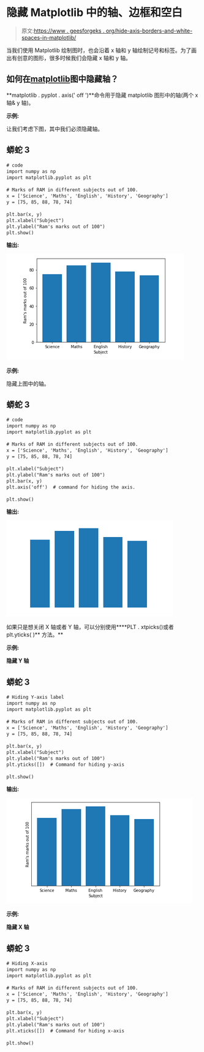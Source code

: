 # 隐藏 Matplotlib 中的轴、边框和空白

> 原文:[https://www . geesforgeks . org/hide-axis-borders-and-white-spaces-in-matplotlib/](https://www.geeksforgeeks.org/hide-axis-borders-and-white-spaces-in-matplotlib/)

当我们使用 Matplotlib 绘制图时，也会沿着 x 轴和 y 轴绘制记号和标签。为了画出有创意的图形，很多时候我们会隐藏 x 轴和 y 轴。

## **如何在**[**matplotlib**](https://www.geeksforgeeks.org/python-introduction-matplotlib/)**图中隐藏轴？**

**matplotlib . pyplot . axis(' off ')**命令用于隐藏 matplotlib 图形中的轴(两个 x 轴& y 轴)。

**示例:**

让我们考虑下图，其中我们必须隐藏轴。

## 蟒蛇 3

```
# code
import numpy as np
import matplotlib.pyplot as plt

# Marks of RAM in different subjects out of 100.
x = ['Science', 'Maths', 'English', 'History', 'Geography']
y = [75, 85, 88, 78, 74]

plt.bar(x, y)
plt.xlabel("Subject")
plt.ylabel("Ram's marks out of 100")
plt.show()
```

**输出:**

![](img/9b21ad38334c2a434098cfd914a34d6e.png)

**示例:**

隐藏上图中的轴。

## 蟒蛇 3

```
# code
import numpy as np
import matplotlib.pyplot as plt

# Marks of RAM in different subjects out of 100.
x = ['Science', 'Maths', 'English', 'History', 'Geography']
y = [75, 85, 88, 78, 74]

plt.xlabel("Subject")
plt.ylabel("Ram's marks out of 100")
plt.bar(x, y)
plt.axis('off')  # command for hiding the axis.

plt.show()
```

**输出:**

![](img/82ff80f2a21309fd13641c9560491777.png)

如果只是想关闭 X 轴或者 Y 轴，可以分别使用****PLT . xtpicks()或者 plt.yticks( )** 方法。**

****示例:****

**隐藏 Y 轴**

## **蟒蛇 3**

```
# Hiding Y-axis label
import numpy as np
import matplotlib.pyplot as plt

# Marks of RAM in different subjects out of 100.
x = ['Science', 'Maths', 'English', 'History', 'Geography']
y = [75, 85, 88, 78, 74]

plt.bar(x, y)
plt.xlabel("Subject")
plt.ylabel("Ram's marks out of 100")
plt.yticks([])  # Command for hiding y-axis

plt.show()
```

****输出:****

**![](img/bee0977b1f9a5c6111d8a7fb5460b7fb.png)**

****示例:****

**隐藏 X 轴**

## **蟒蛇 3**

```
# Hiding X-axis
import numpy as np
import matplotlib.pyplot as plt

# Marks of RAM in different subjects out of 100.
x = ['Science', 'Maths', 'English', 'History', 'Geography']
y = [75, 85, 88, 78, 74]

plt.bar(x, y)
plt.xlabel("Subject")
plt.ylabel("Ram's marks out of 100")
plt.xticks([])  # Command for hiding x-axis

plt.show()
```